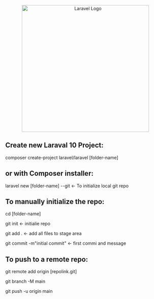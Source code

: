 <p align="center"><a href="https://laravel.com" target="_blank"><img src="https://raw.githubusercontent.com/laravel/art/master/logo-lockup/5%20SVG/2%20CMYK/1%20Full%20Color/laravel-logolockup-cmyk-red.svg" width="400" alt="Laravel Logo"></a></p>

## Create new Laraval 10 Project:

composer create-project laravel/laravel [folder-name]

## or with Composer installer:

laravel new [folder-name] --git <- To initialize local git repo

## To manually initialize the repo:

cd [folder-name]

git init <- initialie repo

git add . <- add all files to stage area

git commit -m"initial commit" <- first commi and message

## To push to a remote repo:

git remote add origin [repolink.git]

git branch -M main

git push -u origin main